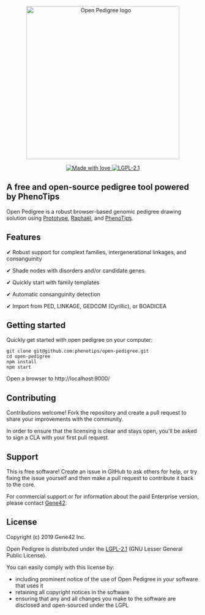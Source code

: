 <p align="center">
  <img src="https://repository-images.githubusercontent.com/212736090/a7480a00-fa98-11e9-9398-b61d36cd1d4f" width="400px" alt="Open Pedigree logo"/>
</p>

<p align="center">
  <a href="#">
    <img src="https://img.shields.io/badge/made%20with-love-E760A4.svg" alt="Made with love">
  </a>
  <a href="https://opensource.org/licenses/LGPL-2.1" target="_blank">
    <img src="https://img.shields.io/badge/license-LGPL--2.1-blue.svg" alt="LGPL-2.1">
  </a>
</p>


## A free and open-source pedigree tool powered by PhenoTips

Open Pedigree is a robust browser-based genomic pedigree drawing solution using [Prototype](prototypejs.org), [Raphaël](https://dmitrybaranovskiy.github.io/raphael/), and [PhenoTips](https://phenotips.org).


## Features

✔ Robust support for complext families, intergenerational linkages, and consanguinity

✔ Shade nodes with disorders and/or candidate genes

✔ Quickly start with family templates

✔ Automatic consanguinity detection

✔ Import from PED, LINKAGE, GEDCOM (Cyrillic), or BOADICEA


## Getting started

Quickly get started with open pedigree on your computer:
```
git clone git@github.com:phenotips/open-pedigree.git
cd open-pedigree
npm install
npm start
```
Open a browser to http://localhost:9000/



## Contributing

Contributions welcome! Fork the repository and create a pull request to share your improvements with the community.

In order to ensure that the licensing is clear and stays open, you'll be asked to sign a CLA with your first pull request.


## Support

This is free software! Create an issue in GitHub to ask others for help, or try fixing the issue yourself and then make a pull request to contribute it back to the core.

For commercial support or for information about the paid Enterprise version, please contact [Gene42](https://gene42.com/).


## License

Copyright (c) 2019 Gene42 Inc.

Open Pedigree is distributed under the [LGPL-2.1](https://opensource.org/licenses/LGPL-2.1) (GNU Lesser General Public License).

You can easily comply with this license by:
* including prominent notice of the use of Open Pedigree in your software that uses it
* retaining all copyright notices in the software
* ensuring that any and all changes you make to the software are disclosed and open-sourced under the LGPL
